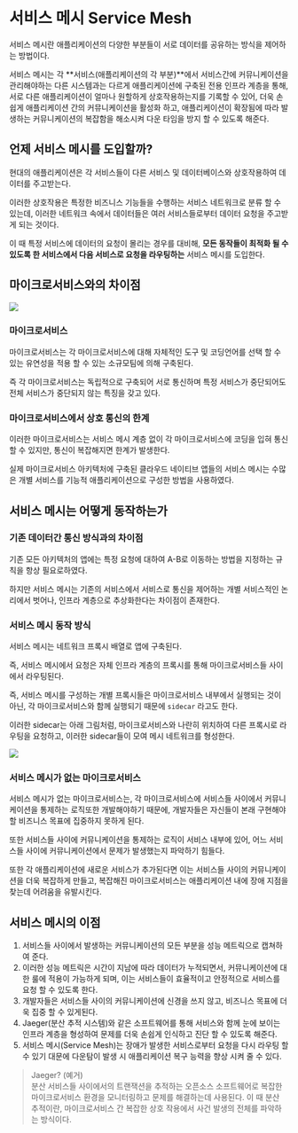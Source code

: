 # 서비스 메시 Service Mesh

서비스 메시란 애플리케이션의 다양한 부분들이 서로 데이터를 공유하는 방식을 제어하는 방법이다.

서비스 메시는 각 **서비스(애플리케이션의 각 부분)**에서 서비스간에 커뮤니케이션을 관리해야하는 다른 시스템과는 다르게 애플리케이션에 구축된 전용 인프라 계층을 통해, 서로 다른 애플리케이션이 얼마나 원할하게 상호작용하는지를 기록할 수 있어, 더욱 손쉽게 애플리케이션 간의 커뮤니케이션을 활성화 하고, 애플리케이션이 확장됨에 따라 발생하는 커뮤니케이션의 복잡함을 해소시켜 다운 타임을 방지 할 수 있도록 해준다.

## 언제 서비스 메시를 도입할까?

현대의 애플리케이션은 각 서비스들이 다른 서비스 및 데이터베이스와 상호작용하여 데이터를 주고받는다.

이러한 상호작용은 특정한 비즈니스 기능들을 수행하는 서비스 네트워크로 분류 할 수 있는데, 이러한 네트워크 속에서 데이터들은 여러 서비스들로부터 데이터 요청을 주고받게 되는 것이다.

이 때 특정 서비스에 데이터의 요청이 몰리는 경우를 대비해, **모든 동작들이 최적화 될 수 있도록 한 서비스에서 다음 서비스로 요청을 라우팅하는** 서비스 메시를 도입한다.

## 마이크로서비스와의 차이점

![](https://img1.daumcdn.net/thumb/R1280x0/?scode=mtistory2&fname=https%3A%2F%2Fblog.kakaocdn.net%2Fdn%2Fbl3eMb%2FbtrgDdXFvyb%2FNXPLOy3xtKqOm6IU4KIeP1%2Fimg.png)

### 마이크로서비스
마이크로서비스는 각 마이크로서비스에 대해 자체적인 도구 및 코딩언어를 선택 할 수 있는 유연성을 적용 할 수 있는 소규모팀에 의해 구축된다.

즉 각 마이크로서비스는 독립적으로 구축되어 서로 통신하며 특정 서비스가 중단되어도 전체 서비스가 중단되지 않는 특징을 갖고 있다. 

### 마이크로서비스에서 상호 통신의 한계

이러한 마이크로서비스는 서비스 메시 계층 없이 각 마이크로서비스에 코딩을 입혀 통신 할 수 있지만, 통신이 복잡해지면 한계가 발생한다.

실제 마이크로서비스 아키텍처에 구축된 클라우드 네이티브 앱들의 서비스 메시는 수많은 개별 서비스를 기능적 애플리케이션으로 구성한 방법을 사용하였다.

## 서비스 메시는 어떻게 동작하는가

### 기존 데이터간 통신 방식과의 차이점

기존 모든 아키텍처의 앱에는 특정 요청에 대하여 A-B로 이동하는 방법을 지정하는 규칙을 항상 필요로하였다.

하지만 서비스 메시는 기존의 서비스에서 서비스로 통신을 제어하는 개별 서비스적인 논리에서 벗어나, 인프라 계층으로 추상화한다는 차이점이 존재한다.

### 서비스 메시 동작 방식

서비스 메시는 네트워크 프록시 배열로 앱에 구축된다.

즉, 서비스 메시에서 요청은 자체 인프라 계층의 프록시를 통해 마이크로서비스들 사이에서 라우팅된다.

즉, 서비스 메시를 구성하는 개별 프록시들은 마이크로서비스 내부에서 실행되는 것이 아닌, 각 마이크로서비스와 함께 실행되기 때문에 `sidecar` 라고도 한다.

이러한 sidecar는 아래 그림처럼, 마이크로서비스와 나란히 위치하여 다른 프록시로 라우팅을 요청하고, 이러한 sidecar들이 모여 메시 네트워크를 형성한다.

![](https://img1.daumcdn.net/thumb/R1280x0/?scode=mtistory2&fname=https%3A%2F%2Fblog.kakaocdn.net%2Fdn%2FcTJy7K%2FbtrgHFlSDi6%2FDtvVGwE3Q0nWNJiEuXVq1K%2Fimg.png)

### 서비스 메시가 없는 마이크로서비스

서비스 메시가 없는 마이크로서비스는, 각 마이크로서비스에 서비스들 사이에서 커뮤니케이션을 통제하는 로직또한 개발해야하기 때문에, 개발자들은 자신들이 본래 구현해야 할 비즈니스 목표에 집중하지 못하게 된다.

또한 서비스들 사이에 커뮤니케이션을 통제하는 로직이 서비스 내부에 있어, 어느 서비스들 사이에 커뮤니케이션에서 문제가 발생했는지 파악하기 힘들다.

또한 각 애플리케이션에 새로운 서비스가 추가된다면 이는 서비스들 사이의 커뮤니케이션을 더욱 복잡하게 만들고, 복잡해진 마이크로서비스는 애플리케이션 내에 장애 지점을 찾는데 어려움을 유발시킨다.

## 서비스 메시의 이점
1. 서비스들 사이에서 발생하는 커뮤니케이션의 모든 부분을 성능 메트릭으로 캡쳐하여 준다.
2. 이러한 성능 메트릭은 시간이 지남에 따라 데이터가 누적되면서, 커뮤니케이션에 대한 룰에 적용이 가능하게 되며, 이는 서비스들이 효율적이고 안정적으로 서비스를 요청 할 수 있도록 한다.
3. 개발자들은 서비스들 사이의 커뮤니케이션에 신경을 쓰지 않고, 비즈니스 목표에 더욱 집중 할 수 있게된다.
4. Jaeger(분산 추적 시스템)와 같은 소프트웨어를 통해 서비스와 함께 눈에 보이는 인프라 계층을 형성하여 문제를 더욱 손쉽게 인식하고 진단 할 수 있도록 해준다.
5. 서비스 메시(Service Mesh)는 장애가 발생한 서비스로부터 요청을 다시 라우팅 할 수 있기 대문에 다운탐이 발생 시 애플리케이션 복구 능력을 향상 시켜 줄 수 있다.

> Jaeger? (예거)  
> 분산 서비스들 사이에서의 트랜잭션을 추적하는 오픈소스 소프트웨어로 복잡한 마이크로서비스 환경을 모니터링하고 문제를 해결하는데 사용된다. 이 때 분산 추적이란, 마이크로서비스 간 복잡한 상호 작용에서 사건 발생의 전체를 파악하는 방식이다.